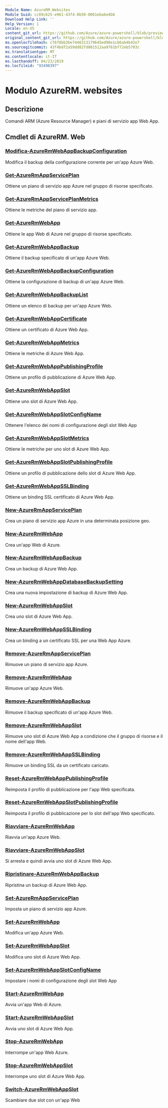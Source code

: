 ```yaml
---
Module Name: AzureRM.Websites
Module Guid: cc69c625-e961-43f4-8b50-0061eba6e4b6
Download Help Link: ''
Help Version: 1
Locale: en-US
content_git_url: https://github.com/Azure/azure-powershell/blob/preview/src/ResourceManager/Websites/Commands.Websites/help/AzureRM.Websites.md
original_content_git_url: https://github.com/Azure/azure-powershell/blob/preview/src/ResourceManager/Websites/Commands.Websites/help/AzureRM.Websites.md
ms.openlocfilehash: c76f8bb3be7446313179645ed98e1cb6ab4b42e7
ms.sourcegitcommit: 43f4bdf2a59dd82fd881512aa9761bf72eb5703c
ms.translationtype: MT
ms.contentlocale: it-IT
ms.lasthandoff: 04/23/2019
ms.locfileid: "93490397"
---
```

# Modulo AzureRM. websites
## Descrizione
Comandi ARM (Azure Resource Manager) e piani di servizio app Web App.

## Cmdlet di AzureRM. Web
### [Modifica-AzureRmWebAppBackupConfiguration](Edit-AzureRmWebAppBackupConfiguration.md)
Modifica il backup della configurazione corrente per un'app Azure Web.

### [Get-AzureRmAppServicePlan](Get-AzureRmAppServicePlan.md)
Ottiene un piano di servizio app Azure nel gruppo di risorse specificato.

### [Get-AzureRmAppServicePlanMetrics](Get-AzureRmAppServicePlanMetrics.md)
Ottiene le metriche del piano di servizio app.

### [Get-AzureRmWebApp](Get-AzureRmWebApp.md)
Ottiene le app Web di Azure nel gruppo di risorse specificato.

### [Get-AzureRmWebAppBackup](Get-AzureRmWebAppBackup.md)
Ottiene il backup specificato di un'app Azure Web.

### [Get-AzureRmWebAppBackupConfiguration](Get-AzureRmWebAppBackupConfiguration.md)
Ottiene la configurazione di backup di un'app Azure Web.

### [Get-AzureRmWebAppBackupList](Get-AzureRmWebAppBackupList.md)
Ottiene un elenco di backup per un'app Azure Web.

### [Get-AzureRmWebAppCertificate](Get-AzureRmWebAppCertificate.md)
Ottiene un certificato di Azure Web App.

### [Get-AzureRmWebAppMetrics](Get-AzureRmWebAppMetrics.md)
Ottiene le metriche di Azure Web App.

### [Get-AzureRmWebAppPublishingProfile](Get-AzureRmWebAppPublishingProfile.md)
Ottiene un profilo di pubblicazione di Azure Web App.

### [Get-AzureRmWebAppSlot](Get-AzureRmWebAppSlot.md)
Ottiene uno slot di Azure Web App.

### [Get-AzureRmWebAppSlotConfigName](Get-AzureRmWebAppSlotConfigName.md)
Ottenere l'elenco dei nomi di configurazione degli slot Web App

### [Get-AzureRmWebAppSlotMetrics](Get-AzureRmWebAppSlotMetrics.md)
Ottiene le metriche per uno slot di Azure Web App.

### [Get-AzureRmWebAppSlotPublishingProfile](Get-AzureRmWebAppSlotPublishingProfile.md)
Ottiene un profilo di pubblicazione dello slot di Azure Web App.

### [Get-AzureRmWebAppSSLBinding](Get-AzureRmWebAppSSLBinding.md)
Ottiene un binding SSL certificato di Azure Web App.

### [New-AzureRmAppServicePlan](New-AzureRmAppServicePlan.md)
Crea un piano di servizio app Azure in una determinata posizione geo.

### [New-AzureRmWebApp](New-AzureRmWebApp.md)
Crea un'app Web di Azure.

### [New-AzureRmWebAppBackup](New-AzureRmWebAppBackup.md)
Crea un backup di Azure Web App.

### [New-AzureRmWebAppDatabaseBackupSetting](New-AzureRmWebAppDatabaseBackupSetting.md)
Crea una nuova impostazione di backup di Azure Web App.

### [New-AzureRmWebAppSlot](New-AzureRmWebAppSlot.md)
Crea uno slot di Azure Web App.

### [New-AzureRmWebAppSSLBinding](New-AzureRmWebAppSSLBinding.md)
Crea un binding a un certificato SSL per una Web App Azure.

### [Remove-AzureRmAppServicePlan](Remove-AzureRmAppServicePlan.md)
Rimuove un piano di servizio app Azure.

### [Remove-AzureRmWebApp](Remove-AzureRmWebApp.md)
Rimuove un'app Azure Web.

### [Remove-AzureRmWebAppBackup](Remove-AzureRmWebAppBackup.md)
Rimuove il backup specificato di un'app Azure Web.

### [Remove-AzureRmWebAppSlot](Remove-AzureRmWebAppSlot.md)
Rimuove uno slot di Azure Web App a condizione che il gruppo di risorse e il nome dell'app Web.

### [Remove-AzureRmWebAppSSLBinding](Remove-AzureRmWebAppSSLBinding.md)
Rimuove un binding SSL da un certificato caricato.

### [Reset-AzureRmWebAppPublishingProfile](Reset-AzureRmWebAppPublishingProfile.md)
Reimposta il profilo di pubblicazione per l'app Web specificata.

### [Reset-AzureRmWebAppSlotPublishingProfile](Reset-AzureRmWebAppSlotPublishingProfile.md)
Reimposta il profilo di pubblicazione per lo slot dell'app Web specificato.

### [Riavviare-AzureRmWebApp](Restart-AzureRmWebApp.md)
Riavvia un'app Azure Web.

### [Riavviare-AzureRmWebAppSlot](Restart-AzureRmWebAppSlot.md)
Si arresta e quindi avvia uno slot di Azure Web App.

### [Ripristinare-AzureRmWebAppBackup](Restore-AzureRmWebAppBackup.md)
Ripristina un backup di Azure Web App.

### [Set-AzureRmAppServicePlan](Set-AzureRmAppServicePlan.md)
Imposta un piano di servizio app Azure.

### [Set-AzureRmWebApp](Set-AzureRmWebApp.md)
Modifica un'app Azure Web.

### [Set-AzureRmWebAppSlot](Set-AzureRmWebAppSlot.md)
Modifica uno slot di Azure Web App.

### [Set-AzureRmWebAppSlotConfigName](Set-AzureRmWebAppSlotConfigName.md)
Impostare i nomi di configurazione degli slot Web App

### [Start-AzureRmWebApp](Start-AzureRmWebApp.md)
Avvia un'app Web di Azure.

### [Start-AzureRmWebAppSlot](Start-AzureRmWebAppSlot.md)
Avvia uno slot di Azure Web App.

### [Stop-AzureRmWebApp](Stop-AzureRmWebApp.md)
Interrompe un'app Web Azure.

### [Stop-AzureRmWebAppSlot](Stop-AzureRmWebAppSlot.md)
Interrompe uno slot di Azure Web App.

### [Switch-AzureRmWebAppSlot](Switch-AzureRmWebAppSlot.md)
Scambiare due slot con un'app Web


